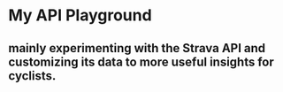 # My API Playground

## mainly experimenting with the Strava API and customizing its data to more useful insights for cyclists.
